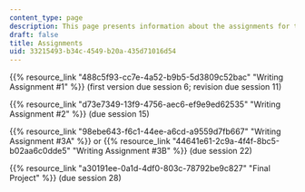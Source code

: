 ```yaml
---
content_type: page
description: This page presents information about the assignments for the course.
draft: false
title: Assignments
uid: 33215493-b34c-4549-b20a-435d71016d54
---
```

{{% resource_link "488c5f93-cc7e-4a52-b9b5-5d3809c52bac" "Writing Assignment #1" %}} (first version due session 6; revision due session 11)

{{% resource_link "d73e7349-13f9-4756-aec6-ef9e9ed62535" "Writing Assignment #2" %}} (due session 15)

{{% resource_link "98ebe643-f6c1-44ee-a6cd-a9559d7fb667" "Writing Assignment #3A" %}} or {{% resource_link "44641e61-2c9a-4f4f-8bc5-b02aa6c0dde5" "Writing Assignment #3B" %}} (due session 22)

{{% resource_link "a30191ee-0a1d-4df0-803c-78792be9c827" "Final Project" %}} (due session 28)